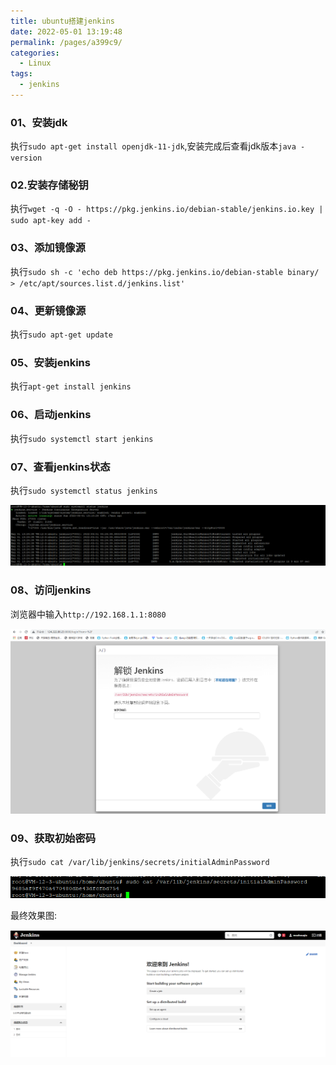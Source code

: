 ```yaml
---
title: ubuntu搭建jenkins
date: 2022-05-01 13:19:48
permalink: /pages/a399c9/
categories:
  - Linux
tags:
  - jenkins
---
```




### 01、安装jdk
执行`sudo apt-get install openjdk-11-jdk`,安装完成后查看jdk版本`java -version`


### 02.安装存储秘钥
执行`wget -q -O - https://pkg.jenkins.io/debian-stable/jenkins.io.key | sudo apt-key add -`


### 03、添加镜像源
执行`sudo sh -c 'echo deb https://pkg.jenkins.io/debian-stable binary/ > /etc/apt/sources.list.d/jenkins.list'`


### 04、更新镜像源
执行`sudo apt-get update`


### 05、安装jenkins
执行`apt-get install jenkins`


### 06、启动jenkins
执行`sudo systemctl start jenkins`


### 07、查看jenkins状态
执行`sudo systemctl status jenkins`

![](./image/jk02.png)


### 08、访问jenkins
浏览器中输入`http://192.168.1.1:8080`

![](./image/jk1.png)


### 09、获取初始密码
执行`sudo cat /var/lib/jenkins/secrets/initialAdminPassword`

![](./image/jk03.png)


最终效果图:

![](./image/jk04.png)
